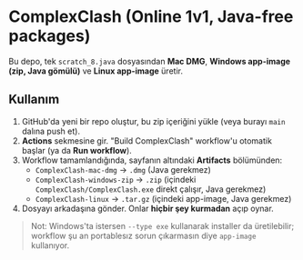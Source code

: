 # ComplexClash (Online 1v1, Java-free packages)

Bu depo, tek `scratch_8.java` dosyasından **Mac DMG**, **Windows app-image (zip, Java gömülü)** ve **Linux app-image** üretir.

## Kullanım
1. GitHub'da yeni bir repo oluştur, bu zip içeriğini yükle (veya burayı `main` dalına push et).
2. **Actions** sekmesine gir. "Build ComplexClash" workflow'u otomatik başlar (ya da **Run workflow**).
3. Workflow tamamlandığında, sayfanın altındaki **Artifacts** bölümünden:
   - `ComplexClash-mac-dmg` → `.dmg` (Java gerekmez)
   - `ComplexClash-windows-zip` → `.zip` (içindeki `ComplexClash/ComplexClash.exe` direkt çalışır, Java gerekmez)
   - `ComplexClash-linux` → `.tar.gz` (içindeki app-image, Java gerekmez)
4. Dosyayı arkadaşına gönder. Onlar **hiçbir şey kurmadan** açıp oynar.

> Not: Windows'ta istersen `--type exe` kullanarak installer da üretilebilir; workflow şu an portablesız sorun çıkarmasın diye `app-image` kullanıyor.
